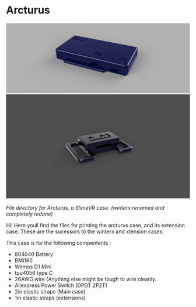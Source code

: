 # Arcturus
![hovertext](https://github.com/Lixulia/Arcturus/blob/main/renderforarcturus.PNG)
![hovertext](https://github.com/Lixulia/Arcturus/blob/main/ArcExtensionRender.PNG)

*File directory for Arcturus, a SlimeVR case. (winterx renamed and completely redone)*

Hi! Here youll find the files for printing the arcturus case, and its extension case. These are the sucessors to the winterx and xtension cases.

This case is for the following compentents : 
- 804040 Battery
- BMI160
- Wemos D1 Mini
- tpu4056 type C
- 26AWG wire (Anything else might be tough to wire cleanly.
- Aliexpress Power Switch (DPDT 2P2T)
- 2in elastic straps (Main case)
- 1in elastic straps (extensions)
